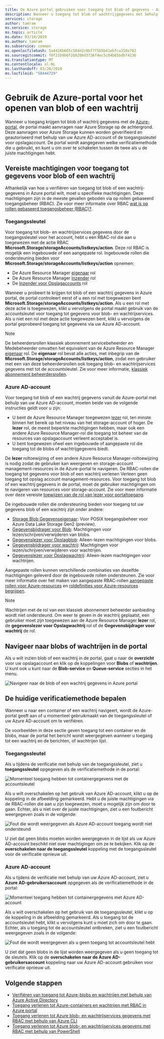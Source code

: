 ```yaml
---
title: De Azure portal gebruiken voor toegang tot blob of gegevens - Azure Storage in de wachtrij
description: Wanneer u toegang tot blob of wachtrijgegevens met behulp van de Azure portal, de portal maakt aanvragen naar Azure Storage op de achtergrond. Deze aanvragen voor Azure Storage kunnen worden geverifieerd en geautoriseerd met behulp van uw Azure AD-account of de toegangssleutel voor opslagaccount.
services: storage
author: tamram
ms.service: storage
ms.topic: article
ms.date: 03/19/2019
ms.author: tamram
ms.subservice: common
ms.openlocfilehash: 5a4426b665c58dd2c0bf7f5b5b41ebfca158e782
ms.sourcegitcommit: f0f21b9b6f2b820bd3736f4ec5c04b65bdbf4236
ms.translationtype: MT
ms.contentlocale: nl-NL
ms.lasthandoff: 03/26/2019
ms.locfileid: "58444729"
---
```

# <a name="use-the-azure-portal-to-access-blob-or-queue-data"></a>Gebruik de Azure-portal voor het openen van blob of een wachtrij

Wanneer u toegang krijgen tot blob of wachtrij gegevens met de [Azure-portal](https://portal.azure.com), de portal maakt aanvragen naar Azure Storage op de achtergrond. Deze aanvragen voor Azure Storage kunnen worden geverifieerd en geautoriseerd met behulp van uw Azure AD-account of de toegangssleutel voor opslagaccount. De portal wordt aangegeven welke verificatiemethode die u gebruikt, en kunt u om over te schakelen tussen de twee als u de juiste machtigingen hebt.  

## <a name="permissions-needed-to-access-blob-or-queue-data"></a>Vereiste machtigingen voor toegang tot gegevens voor blob of een wachtrij

Afhankelijk van hoe u verifiëren van toegang tot blob of een wachtrij-gegevens in Azure portal wilt, moet u specifieke machtigingen. Deze machtigingen zijn in de meeste gevallen geboden via op rollen gebaseerd toegangsbeheer (RBAC). Zie voor meer informatie over RBAC [wat is op rollen gebaseerd toegangsbeheer (RBAC)?](../../role-based-access-control/overview.md).

### <a name="account-access-key"></a>Toegangssleutel

Voor toegang tot blob- en wachtrijservices gegevens door de toegangssleutel voor het account, hebt u een RBAC-rol die aan u toegewezen met de actie RBAC **Microsoft.Storage/storageAccounts/listkeys/action**. Deze rol RBAC is mogelijk een ingebouwde of een aangepaste rol. Ingebouwde rollen die ondersteuning bieden voor **Microsoft.Storage/storageAccounts/listkeys/action** opnemen:

- De Azure Resource Manager [eigenaar](../../role-based-access-control/built-in-roles.md#owner) rol
- De Azure Resource Manager [Inzender](../../role-based-access-control/built-in-roles.md#contributor) rol
- De [Inzender voor Opslagaccounts](../../role-based-access-control/built-in-roles.md#storage-account-contributor) rol

Wanneer u probeert te krijgen tot blob of een wachtrij gegevens in Azure portal, de portal controleert eerst of u een rol met toegewezen bent **Microsoft.Storage/storageAccounts/listkeys/action**. Als u een rol met deze actie is toegewezen, klikt u vervolgens de portal maakt gebruik van de accountsleutel voor toegang tot gegevens voor blob- en wachtrijservices. Als u niet een rol met deze actie toegewezen bent, klikt u vervolgens de portal geprobeerd toegang tot gegevens via uw Azure AD-account.

> [!NOTE]
> De beheerdersrollen klassiek abonnement servicebeheerder en Medebeheerder omvatten het equivalent van de Azure Resource Manager [eigenaar](../../role-based-access-control/built-in-roles.md#owner) rol. De **eigenaar** rol bevat alle acties, met inbegrip van de **Microsoft.Storage/storageAccounts/listkeys/action**, zodat een gebruiker met een van deze beheerdersrollen ook toegang blob- en wachtrijservices gegevens met tot de accountsleutel. Zie voor meer informatie, [klassiek abonnement beheerdersrollen](../../role-based-access-control/rbac-and-directory-admin-roles.md#classic-subscription-administrator-roles).

### <a name="azure-ad-account"></a>Azure AD-account

Voor toegang tot blob of een wachtrij gegevens vanuit de Azure-portal met behulp van uw Azure AD-account, moeten beide van de volgende instructies geldt voor u zijn:

- U bent de Azure Resource Manager toegewezen [lezer](../../role-based-access-control/built-in-roles.md#reader) rol, ten minste binnen het bereik op het niveau van het storage-account of hoger. De **lezer** rol, de meest beperkte machtigingen hebben, maar ook een andere Azure Resource Manager-rol die toegang tot beheer van de resources van opslagaccount verleent acceptabel is.
- U bent toegewezen ofwel een ingebouwde of aangepaste rol die toegang tot de blobs of wachtrijgegevens biedt.

De **lezer** roltoewijzing of een andere Azure Resource Manager-roltoewijzing is nodig zodat de gebruiker kan weergeven en storage-account management-resources in de Azure-portal te navigeren. De RBAC-rollen die toegang tot gegevens voor blob of een wachtrij verlenen Verleen geen toegang tot opslag account management-resources. Voor toegang tot blob of een wachtrij gegevens in de portal, moet de gebruiker machtigingen om te navigeren van resources voor storage-account. Zie voor meer informatie over deze vereiste [toewijzen van de rol van lezer voor portaltoegang](../common/storage-auth-aad-rbac-portal.md#assign-the-reader-role-for-portal-access).

De ingebouwde rollen die ondersteuning bieden voor toegang tot uw gegevens blob of een wachtrij zijn onder andere:

- [Storage Blob Gegevenseigenaar](../../role-based-access-control/built-in-roles.md#storage-blob-data-owner-preview): Voor POSIX toegangsbeheer voor Azure Data Lake Storage Gen2 (preview).
- [Gegevensbijdrager voor Blob](../../role-based-access-control/built-in-roles.md#storage-blob-data-contributor-preview): Machtigingen voor lezen/schrijven/verwijderen van blobs.
- [Gegevenslezer voor Opslagblob](../../role-based-access-control/built-in-roles.md#storage-blob-data-reader-preview): Alleen-lezen machtigingen voor blobs.
- [Gegevensbijdrager voor wachtrij](../../role-based-access-control/built-in-roles.md#storage-queue-data-contributor-preview): Machtigingen voor lezen/schrijven/verwijderen voor wachtrijen.
- [Gegevenslezer voor Opslagwachtrij](../../role-based-access-control/built-in-roles.md#storage-queue-data-reader-preview): Alleen-lezen machtigingen voor wachtrijen.
    
Aangepaste rollen kunnen verschillende combinaties van dezelfde machtigingen geleverd door de ingebouwde rollen ondersteunen. Zie voor meer informatie over het maken van aangepaste RBAC-rollen [aangepaste rollen voor Azure-resources](../../role-based-access-control/custom-roles.md) en [roldefinities voor Azure-resources begrijpen](../../role-based-access-control/role-definitions.md).

> [!NOTE]
> Wachtrijen met de rol van een klassiek abonnement beheerder aanbieding wordt niet ondersteund. Om weer te geven in de wachtrij geplaatst, een gebruiker moet zijn toegewezen aan de Azure Resource Manager **lezer** rol, de **gegevenslezer voor Opslagwachtrij** rol of de **Gegevensbijdrager voor wachtrij** de rol.

## <a name="navigate-to-blobs-or-queues-in-the-portal"></a>Navigeer naar blobs of wachtrijen in de portal

Als u wilt inzien blob of een wachtrij in de portal, gaat u naar de **overzicht** voor uw opslagaccount en klik op de koppelingen voor **Blobs** of **wachtrijen**. U kunt ook u kunt naar de **Blob-service** en **Queue-service** secties in het menu. 

![Navigeer naar de blob of een wachtrij gegevens in Azure portal](media/storage-access-blobs-queues-portal/blob-queue-access.png)

## <a name="determine-the-current-authentication-method"></a>De huidige verificatiemethode bepalen

Wanneer u naar een container of een wachtrij navigeert, wordt de Azure-portal geeft aan of u momenteel gebruikmaakt van de toegangssleutel of uw Azure AD-account om te verifiëren.

De voorbeelden in deze sectie geven toegang tot een container en de blobs, maar de portal het bericht wordt weergegeven wanneer u toegang tot een wachtrij en de berichten, of wachtrijen lijst.

### <a name="account-access-key"></a>Toegangssleutel

Als u tijdens de verificatie met behulp van de toegangssleutel, ziet u **toegangssleutel** opgegeven als de verificatiemethode in de portal:

![Momenteel toegang hebben tot containergegevens met de accountsleutel](media/storage-access-blobs-queues-portal/auth-method-access-key.png)

Als u wilt overschakelen op het gebruik van Azure AD-account, klikt u op de koppeling in de afbeelding gemarkeerd. Hebt u de juiste machtigingen via de RBAC-rollen die aan u zijn toegewezen, moet u mogelijk zijn om door te gaan. Echter, als u niet over de juiste machtigingen, ziet u een foutbericht weergegeven zoals in de volgende:

![Fout die wordt weergegeven als Azure AD-account toegang wordt niet ondersteund](media/storage-access-blobs-queues-portal/auth-error-azure-ad.png)

U ziet dat geen blobs moeten worden weergegeven in de lijst als uw Azure AD-account beschikt niet over machtigingen om ze te bekijken. Klik op de **overschakelen naar de toegangssleutel** koppeling met de toegangssleutel voor de verificatie opnieuw uit.

### <a name="azure-ad-account"></a>Azure AD-account

Als u tijdens de verificatie met behulp van uw Azure AD-account, ziet u **Azure AD-gebruikersaccount** opgegeven als de verificatiemethode in de portal:

![Momenteel toegang hebben tot containergegevens met Azure AD-account](media/storage-access-blobs-queues-portal/auth-method-azure-ad.png)

Als u wilt overschakelen op het gebruik van de toegangssleutel, klikt u op de koppeling in de afbeelding gemarkeerd. Als u toegang tot de accountsleutel hebt, klikt u vervolgens kunt u moet zich om door te gaan. Echter, als u toegang tot de accountsleutel ontbreken, ziet u een foutbericht weergegeven zoals in de volgende:

![Fout die wordt weergegeven als u geen toegang tot accountsleutel hebt](media/storage-access-blobs-queues-portal/auth-error-access-key.png)

U ziet dat geen blobs in de lijst worden weergegeven als u geen toegang tot de sleutels. Klik op de **overschakelen naar de Azure AD-gebruikersaccount** koppeling naar uw Azure AD-account gebruiken voor verificatie opnieuw uit.

## <a name="next-steps"></a>Volgende stappen

- [Verifiëren van toegang tot Azure-blobs en wachtrijen met behulp van Azure Active Directory](storage-auth-aad.md)
- [Toegang verlenen tot Azure-containers en wachtrijen met RBAC in Azure portal](storage-auth-aad-rbac-portal.md)
- [Toegang verlenen tot Azure blob- en wachtrijservices gegevens met RBAC met behulp van Azure CLI](storage-auth-aad-rbac-cli.md)
- [Toegang verlenen tot Azure blob- en wachtrijservices gegevens met RBAC met behulp van PowerShell](storage-auth-aad-rbac-powershell.md)